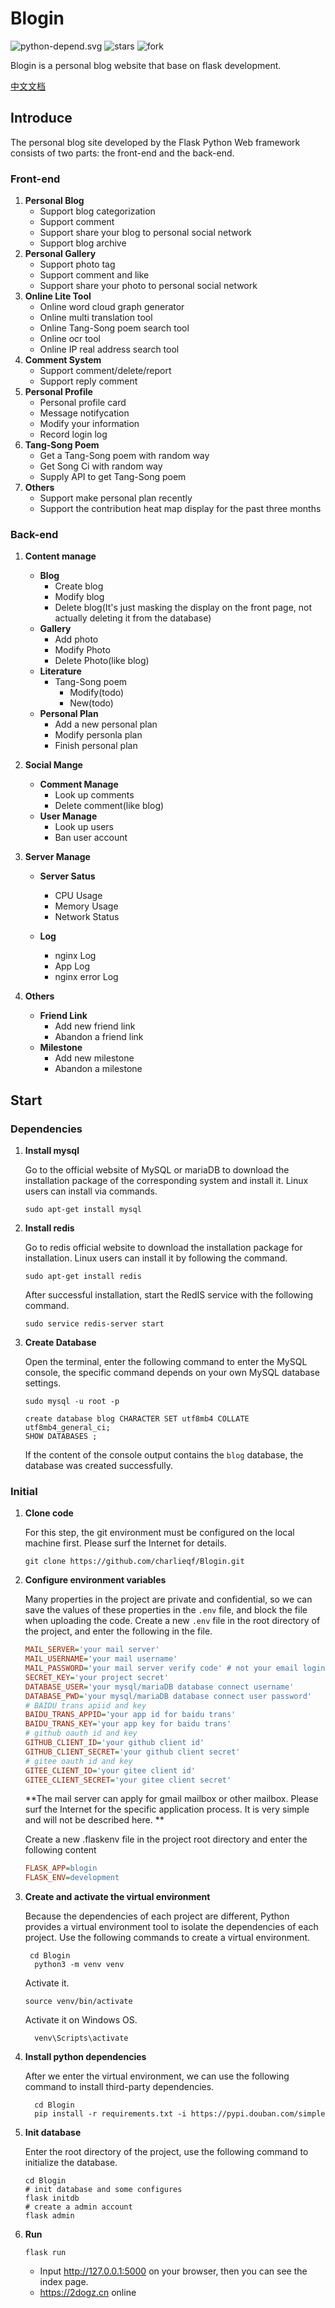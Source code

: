 # Blogin

![python-depend.svg](https://7.dusays.com/2020/12/11/507ca007c94c0.svg)
![stars](https://img.shields.io/github/stars/charlieqf/blogin)
![fork](https://img.shields.io/github/forks/charlieqf/blogin)

Blogin is a personal blog website that base on flask development.

[中文文档](https://github.com/charlieqf/Blogin/blob/master/README.md)

## Introduce

The personal blog site developed by the Flask Python Web framework consists of two parts: the front-end and the back-end.

### Front-end

1. **Personal Blog**
   - Support blog categorization
   - Support comment 
   - Support  share your blog to personal social network
   - Support blog archive
2. **Personal Gallery**
   - Support photo tag
   - Support comment and like
   - Support share your photo to personal social network
3. **Online Lite Tool**
   - Online word cloud graph generator
   - Online multi translation tool
   - Online Tang-Song poem search tool
   - Online ocr tool
   - Online IP real address search tool
4. **Comment System**
   - Support comment/delete/report
   - Support reply comment
5. **Personal Profile**
   - Personal profile card
   - Message notifycation
   - Modify your information
   - Record login log
6. **Tang-Song Poem**
   - Get a Tang-Song poem with random way
   - Get Song Ci with random way
   - Supply API to get Tang-Song poem
7. **Others**
   - Support make personal plan recently
   - Support the contribution heat map display for the past three months

### Back-end

1. **Content manage**

   - **Blog** 
     - Create blog
     - Modify blog
     - Delete blog(It's just masking the display on the front page, not actually deleting it from the database)
   - **Gallery**
     - Add photo
     - Modify Photo
     - Delete Photo(like blog)
   - **Literature**
     - Tang-Song poem
       - Modify(todo)
       - New(todo)
   - **Personal Plan**
     - Add a new personal plan
     - Modify personla plan
     - Finish personal plan

2. **Social Mange**

   - **Comment Manage**
     - Look up comments
     - Delete comment(like blog)
   - **User Manage**
     - Look up users
     - Ban user account

3. **Server Manage**

   - **Server Satus**
     - CPU Usage
     - Memory Usage
     - Network Status

   - **Log**
     - nginx Log
     - App Log
     - nginx error Log

4. **Others**

   - **Friend Link**
     - Add new friend link
     - Abandon a friend link
   - **Milestone**
     - Add new milestone
     - Abandon a milestone

## Start

### Dependencies

1. **Install mysql**

   Go to the official website of MySQL or mariaDB to download the installation package of the corresponding system and install it. Linux users can install via commands.

   ```shell
   sudo apt-get install mysql
   ```

2. **Install redis**

   Go to redis official website to download the installation package for installation. Linux users can install it by following the command.

   ```shell
   sudo apt-get install redis
   ```

   After successful installation, start the RedIS service with the following command.

   ```shell
   sudo service redis-server start
   ```

3. **Create Database**

   Open the terminal, enter the following command to enter the MySQL console, the specific command depends on your own MySQL database settings.

   ```shell
   sudo mysql -u root -p
   ```

   ```mysql
   create database blog CHARACTER SET utf8mb4 COLLATE utf8mb4_general_ci;
   SHOW DATABASES ;
   ```

   If the content of the console output contains the `blog` database, the database was created successfully.

### Initial

1. **Clone code**

   For this step, the git environment must be configured on the local machine first. Please surf the Internet for details.

   ```shell
   git clone https://github.com/charlieqf/Blogin.git
   ```

2. **Configure environment variables** 

   Many properties in the project are private and confidential, so we can save the values of these properties in the `.env` file, and block the file when uploading the code. Create a new `.env` file in the root directory of the project, and enter the following in the file.

   ```INI
   MAIL_SERVER='your mail server'
   MAIL_USERNAME='your mail username'
   MAIL_PASSWORD='your mail server verify code' # not your email login password
   SECRET_KEY='your project secret'
   DATABASE_USER='your mysql/mariaDB database connect username'
   DATABASE_PWD='your mysql/mariaDB database connect user password'
   # BAIDU trans apiid and key
   BAIDU_TRANS_APPID='your app id for baidu trans'
   BAIDU_TRANS_KEY='your app key for baidu trans'
   # github oauth id and key
   GITHUB_CLIENT_ID='your github client id'
   GITHUB_CLIENT_SECRET='your github client secret'
   # gitee oauth id and key
   GITEE_CLIENT_ID='your gitee client id'
   GITEE_CLIENT_SECRET='your gitee client secret'
   ```

   **The mail server can apply for gmail mailbox or other mailbox. Please surf the Internet for the specific application process. It is very simple and will not be described here. **

   Create a new .flaskenv file in the project root directory and enter the following content

   ```ini
   FLASK_APP=blogin
   FLASK_ENV=development
   ```

3. **Create and activate the virtual environment**

   Because the dependencies of each project are different, Python provides a virtual environment tool to isolate the dependencies of each project. Use the following commands to create a virtual environment.

   ```shell
    cd Blogin
     python3 -m venv venv
   ```

   Activate it.

   ```shell
   source venv/bin/activate
   ```

   Activate it on Windows OS.

   ```shell
     venv\Scripts\activate
   ```

4. **Install python dependencies**

   After we enter the virtual environment, we can use the following command to install third-party dependencies.

   ```shell
     cd Blogin
     pip install -r requirements.txt -i https://pypi.douban.com/simple
   ```

5. **Init database**

   Enter the root directory of the project, use the following command to initialize the database.

   ```shell
   cd Blogin
   # init database and some configures
   flask initdb
   # create a admin account
   flask admin
   ```

6. **Run**

   ```shell
   flask run
   ```

   - Input http://127.0.0.1:5000 on your browser, then you can see the index page.
   - https://2dogz.cn online